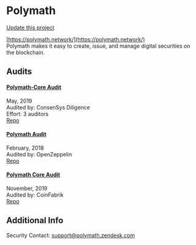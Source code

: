 
# Polymath

[Update this project](https://github.com/ConsenSys/blockchainSecurityDB/edit/master/projects/polymath.json)
  
[https://polymath.network/](https://polymath.network/)<br>
Polymath makes it easy to create, issue, and manage digital securities on the blockchain.


## Audits



#### [Polymath-Core Audit](https://github.com/ConsenSys/polymath-audit-report-2019-04)

May, 2019<br>
Audited by: ConsenSys Diligence<br>Effort: 3 auditors<br>
[Repo](https://github.com/PolymathNetwork/polymath-core/releases/tag/3.0.0-audit)
      


#### [Polymath Audit](https://blog.openzeppelin.com/polymath-audit-be55e9936aba/)

February, 2018<br>
Audited by: OpenZeppelin<br>
[Repo](https://github.com/PolymathNetwork/polymath-token/tree/672fabe081e8f90ea025252d92c2eb247d60010e)
      


#### [Polymath Core Audit](https://blog.coinfabrik.com/polymath-core-audit/)

November, 2019<br>
Audited by: CoinFabrik<br>
[Repo](https://github.com/PolymathNetwork/polymath-core/tree/dev-3.1.0)
      

  



## Additional Info

Security Contact: support@polymath.zendesk.com
